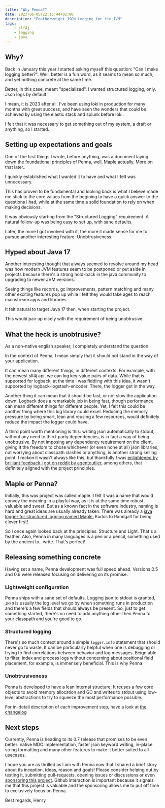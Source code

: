 ```yaml
---
title: "Why Penna?"
date: 2023-06-05T22:16:44+02:00
description: "Featherweight JSON Logging for the JVM"
tags:
    - slf4j
    - logging
    - java
---
```


## Why?
Back in January this year I started asking myself this question: "Can I make logging better?".
Well, better is a fun word, as it seams to mean so much, and yet nothing concrete at the same time.

<!--more-->

Better, in this case, meant "specialized". I wanted structured logging, only. Json logs by default.

I mean, it is 2023 after all. I've been using loki in production for many months with great success, and have seen
the wonders that could be achieved by using the elastic stack and splunk before loki.

I felt that it was necessary to get something out of my system, a draft or anything, so I started.

## Setting up expectations and goals

One of the first things I wrote, before anything, was a document laying down the foundational principles of Penna, well, Maple actually. More on that later..

I quickly established what I wanted it to have and what I felt was unnecessary.

This has proven to be fundamental and looking back is what I believe made me stick to the core values from the begining to have a quick answer to the questions I had, while at the same time a solid foundation to rely on when making decisions.

It was obviously starting from the "Structured Logging" requirement. A natural follow-up was being easy to set up, with sane defaults.

Later, the more I got involved with it, the more it made sense for me to pursue another interesting feature: Unobtrusiveness.

## Hyped about Java 17

Another interesting thought that always seemed to revolve around my head was how modern JVM features seem to be postponed or put aside in projects because there's a strong hold-back in the java community to upgrading to newer JVM versions.

Seeing things like records, gc improvements, pattern matching and many other exciting features pop up while I felt they would take ages to reach mainstream apps and libraries.

It felt natural to target Java 17 then, when starting the project.

This would pair up nicely with the requirement of being unobtrusive.

## What the heck is unobtrusive?

As a non-native english speaker, I completely understand the question.

In the context of Penna, I mean simply that it should not stand in the way of your application.

It can mean many different things, in different contexts. For example, with the newest slf4j api, we can log key-value pairs of data. While that is supported for logback, at the time I was fiddling with this idea, it wasn't supported by logback-logstash-encoder. There, the logger got in the way.

Another thing it can mean that it should be fast, or not slow the application down. Logback does a remarkable job in being fast, though performance can mean different things for different people. Yet, I felt this could be another thing where this log library could excel. Reducing the memory pressure by being smart, lean and reusing a few resources, would definitely reduce the impact the logger could have.

A third point worth mentioning is this: writing json automatically to stdout, without any need to third-party dependencies, is in fact a way of being unobtrusive. By not imposing any dependency requirement on the client, giving it the freedom to chose whichever (or even none at all) json libraries, not worrying about classpath clashes or anything, is another strong selling point. I reckon it wasn't always like this, but thankfully I was [enlightened by brilliant feedback I got on reddit by agentoutlier](https://www.reddit.com/r/java/comments/11nqjqx/comment/jbstyky/?utm_source=share&utm_medium=web2x&context=3), among others, that definitely aligned with the project principles.

## Maple or Penna?

Initially, this was project was called maple. I felt it was a name that would convey the meaning in a playful way, as it is at the same time robust, valuable and sweet. But as a known fact in the software industry, naming is hard and great ideas are usually already taken. There was already a [java logger for structured logging named Maple.](https://github.com/Randgalt/maple)
Kudos to Randgalt for being clever first!

So I once again looked back at the principles. Structure and Light. That's a feather. Also, Penna in many languages is a pen or a pencil, something used by the ancient to.. write. That's perfect!

## Releasing something concrete

Having set a name, Penna development was full speed ahead. Versions 0.5 and 0.6 were released focusing on delivering on its promise:

### Lightweight configuration

Penna ships with a sane set of defaults. Logging json to stdout is granted, `INFO` is usually the log level we go by when something runs in production and there's a few fields that should always be present. So, just to get something started, there's no need to add anything other then Penna to your classpath and you're good to go.

### Structured logging

There's so much context around a simple `logger.info` statement that should never go to waste. It can be particularly helpful when one is debugging or trying to find correlations between behavior and log messages. Beign able to filter, index and process logs without concerning about positional field placement, for example, is immensely beneficial.
This is why Penna

### Unobtrusiveness

Penna is developed to have a lean internal structure; It reuses a few core objects to avoid memory allocation and GC and writes to stdout using low-level abstractions to try to squeeze the most performance possible.

For in-detail description of each improvement step, have a look at [the changelog](https://hkupty.github.io/penna/changelog/)

## Next steps

Currently, Penna is heading to its 0.7 release that promises to be even better: native MDC implementation, faster json keyword writing, in-place string formatting and many other features to make it better suited to all usecases.

I hope you are as thrilled as I am with Penna now that I shared a brief story about its inception, ideas, reason and goals!
Please consider helping out by testing it, submitting pull-requests, opening issues or discussions or even [sponsoring this project](https://github.com/sponsors/hkupty).
Github interaction is important because it signals me that this project is valuable and the sponsoring allows me to put off time to exclusively focus on Penna.

Best regards,
Henry
